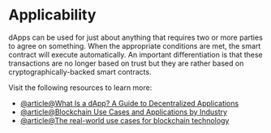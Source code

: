 # Applicability

dApps can be used for just about anything that requires two or more parties to agree on something. When the appropriate conditions are met, the smart contract will execute automatically. An important differentiation is that these transactions are no longer based on trust but they are rather based on cryptographically-backed smart contracts.

Visit the following resources to learn more:

- [@article@What Is a dApp? A Guide to Decentralized Applications](https://www.sofi.com/learn/content/what-is-a-dapp/)
- [@article@Blockchain Use Cases and Applications by Industry](https://consensys.net/blockchain-use-cases/)
- [@article@The real-world use cases for blockchain technology](https://roboticsandautomationnews.com/2022/05/20/the-real-world-use-cases-for-blockchain-technology/)